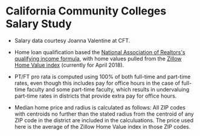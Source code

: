 # California Community Colleges Salary Study

* Salary data courtesy Joanna Valentine at CFT.

* Home loan qualification based the [National Association of Realtors's qualifying income formula](https://www.nar.realtor/research-and-statistics/housing-statistics/housing-affordability-index/methodology), with home values pulled from the [Zillow Home Value index](https://www.zillow.com/research/data/) (currently for April 2018).

* PT/FT pro rata is computed using 100% of both full-time and part-time rates, even though this includes pay for office hours in the case of full-time faculty and some part-time faculty, which results in undervaluing part-time rates in districts that provide extra pay for office hours.

* Median home price and radius is calculated as follows: All ZIP codes with centroids no further than the stated radius from the centroid of any ZIP code in the district are included in the calculuations. The price used here is the average of the Zillow Home Value index in those ZIP codes.  
